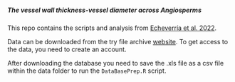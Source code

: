 ##### The vessel wall thickness-vessel diameter across Angiosperms

This repo contains the scripts and analysis from [Echeverría et al. 2022](https://bsapubs.onlinelibrary.wiley.com/doi/full/10.1002/ajb2.1854).

Data can be downloaded from the try file archive [website](https://www.try-db.org/TryWeb/DataDnld.php). To get access to the data, you need to create an account.

After downloading the database you need to save the .xls file as a csv file within the data folder to run the `DataBasePrep.R` script.
